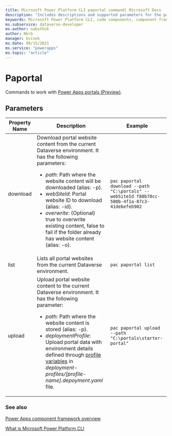 ```yaml
---
title: Microsoft Power Platform CLI paportal command| Microsoft Docs
description: "Includes descriptions and supported parameters for the paportal command."
keywords: Microsoft Power Platform CLI, code components, component framework, CLI
ms.subservice: dataverse-developer
ms.author: nabuthuk
author: Nkrb
manager: kvivek
ms.date: 09/15/2021
ms.service: "powerapps"
ms.topic: "article"
---
```


# Paportal

Commands to work with [Power Apps portals (Preview)](../../../../maker/portals/power-apps-cli.md).

## Parameters

|Property Name|Description|Example|
|-------------|-----------|-------|
|download|Download portal website content from the current Dataverse environment. It has the following parameters: <ul><li>*path*: Path where the website content will be downloaded (alias: -p).</li><li>*webSiteId*: Portal website ID to download (alias: -id).</li><li>*overwrite*: (Optional) true to overwrite existing content, false to fail if the folder already has website content (alias: -o).</li></ul>|`pac paportal download --path "C:\portals" --webSiteId f88b70cc-580b-4f1a-87c3-41debefeb902`|
|list|Lists all portal websites from the current Dataverse environment. |`pac paportal list`|
|upload|Upload portal website content to the current Dataverse environment. It has the following parameter:<ul><li>*path*: Path where the website content is stored (alias: -p).</li><li>*deploymentProfile*: Upload portal data with environment details defined through [profile variables](/powerapps/maker/portals/power-apps-cli) in *deployment-profiles/[profile-name].depoyment.yaml* file.</li></ul> |`pac paportal upload --path "C:\portals\starter-portal"`|

### See also

[Power Apps component framework overview](../../../component-framework/overview.md)

[What is Microsoft Power Platform CLI](../../powerapps-cli.md)